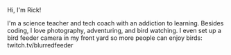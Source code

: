 Hi, I'm Rick!

I'm a science teacher and tech coach with an addiction to learning. Besides coding, I love photography, adventuring, and bird watching. I even set up a bird feeder camera in my front yard so more people can enjoy birds: twitch.tv/blurredfeeder
